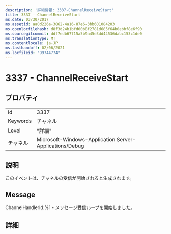 ```yaml
---
description: '詳細情報: 3337-ChannelReceiveStart'
title: 3337 - ChannelReceiveStart
ms.date: 03/30/2017
ms.assetid: aa0d226a-3862-4a16-87e6-3bb601084203
ms.openlocfilehash: d8f3d24b1bfd00b8f2781d685f64b0ebbf8e6f90
ms.sourcegitcommit: ddf7edb67715a5b9a45e3dd44536dabc153c1de0
ms.translationtype: MT
ms.contentlocale: ja-JP
ms.lasthandoff: 02/06/2021
ms.locfileid: "99744774"
---
```

# <a name="3337---channelreceivestart"></a>3337 - ChannelReceiveStart

## <a name="properties"></a>プロパティ  
  
|||  
|-|-|  
|id|3337|  
|Keywords|チャネル|  
|Level|"詳細"|  
|チャネル|Microsoft-Windows-Application Server-Applications/Debug|  
  
## <a name="description"></a>説明  

 このイベントは、チャネルの受信が開始されると生成されます。  
  
## <a name="message"></a>Message  

 ChannelHandlerId:%1 - メッセージ受信ループを開始しました。  
  
## <a name="details"></a>詳細
